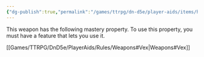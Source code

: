 ```yaml
---
{"dg-publish":true,"permalink":"/games/ttrpg/dn-d5e/player-aids/items/handaxe/","tags":["TTRPG/DND/5e","combat","damage"]}
---
```


This weapon has the following mastery property. To use this property, you must have a feature that lets you use it.

[[Games/TTRPG/DnD5e/PlayerAids/Rules/Weapons#Vex\|Weapons#Vex]]